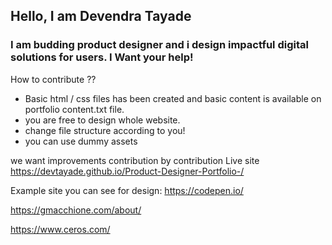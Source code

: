 ## Hello, I am Devendra Tayade 
### I am budding product designer and i design impactful digital solutions for users. I Want your help! 

How to contribute ?? 

- Basic html / css files has been created and basic content is available on portfolio content.txt file. 
- you are free to design whole website.
- change file structure according to you!
- you can use dummy assets

we want improvements contribution by contribution
Live site https://devtayade.github.io/Product-Designer-Portfolio-/

Example site you can see for design: 
https://codepen.io/

https://gmacchione.com/about/

https://www.ceros.com/
